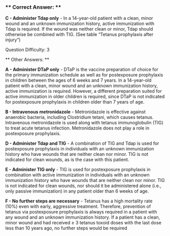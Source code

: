 ### ** Correct Answer: **

**C - Administer Tdap only** - In a 14-year-old patient with a clean, minor wound and an unknown immunization history, active immunization with Tdap is required. If the wound was neither clean or minor, Tdap should otherwise be combined with TIG. (See table “Tetanus prophylaxis after injury”)

Question Difficulty: 3

** Other Answers: **

**A - Administer DTaP only** - DTaP is the vaccine preparation of choice for the primary immunization schedule as well as for postexposure prophylaxis in children between the ages of 6 weeks and 7 years. In a 14-year-old patient with a clean, minor wound and an unknown immunization history, active immunization is required. However, a different preparation suited for active immunization in older children is required, since DTaP is not indicated for postexposure prophylaxis in children older than 7 years of age.

**B - Intravenous metronidazole** - Metronidazole is effective against anaerobic bacteria, including Clostridium tetani, which causes tetanus. Intravenous metronidazole is used along with tetanus immunoglobulin (TIG) to treat acute tetanus infection. Metronidazole does not play a role in postexposure prophylaxis.

**D - Administer Tdap and TIG** - A combination of TIG and Tdap is used for postexposure prophylaxis in individuals with an unknown immunization history who have wounds that are neither clean nor minor. TIG is not indicated for clean wounds, as is the case with this patient.

**E - Administer TIG only** - TIG is used for postexposure prophylaxis in combination with active immunization in individuals with an unknown immunization history who have wounds that are neither clean nor minor. TIG is not indicated for clean wounds, nor should it be administered alone (i.e., only passive immunization) in any patient older than 6 weeks of age.

**F - No further steps are necessary** - Tetanus has a high mortality rate (10%) even with early, aggressive treatment. Therefore, prevention of tetanus via postexposure prophylaxis is always required in a patient with any wound and an unknown immunization history. If a patient has a clean, minor wound and had received ≥ 3 tetanus toxoid doses with the last dose less than 10 years ago, no further steps would be required

